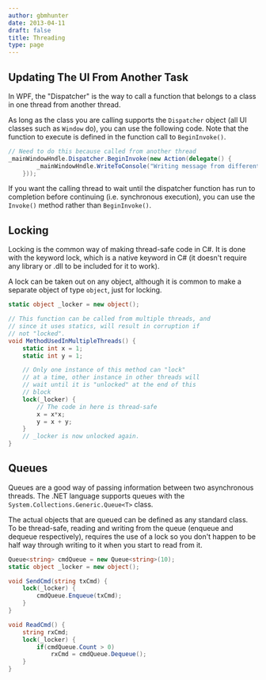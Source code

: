 ```yaml
---
author: gbmhunter
date: 2013-04-11
draft: false
title: Threading
type: page
---
```


## Updating The UI From Another Task

In WPF, the "Dispatcher" is the way to call a function that belongs to a class in one thread from another thread.

As long as the class you are calling supports the `Dispatcher` object (all UI classes such as `Window` do), you can use the following code. Note that the function to execute is defined in the function call to `BeginInvoke()`.

```c#    
// Need to do this because called from another thread
_mainWindowHndle.Dispatcher.BeginInvoke(new Action(delegate() { 
        _mainWindowHndle.WriteToConsole("Writing message from different thread!"); 
    }));
```

If you want the calling thread to wait until the dispatcher function has run to completion before continuing (i.e. synchronous execution), you can use the `Invoke()` method rather than `BeginInvoke()`.

## Locking

Locking is the common way of making thread-safe code in C#. It is done with the keyword lock, which is a native keyword in C# (it doesn't require any library or .dll to be included for it to work).

A lock can be taken out on any object, although it is common to make a separate object of type `object`, just for locking.

```c# 
static object _locker = new object();

// This function can be called from multiple threads, and
// since it uses statics, will result in corruption if
// not "locked".
void MethodUsedInMultipleThreads() {
    static int x = 1;
    static int y = 1;

    // Only one instance of this method can "lock"
    // at a time, other instance in other threads will
    // wait until it is "unlocked" at the end of this 
    // block
    lock(_locker) {
        // The code in here is thread-safe
        x = x*x;
        y = x + y;
    }
    // _locker is now unlocked again.
}
```

## Queues

Queues are a good way of passing information between two asynchronous threads. The .NET language supports queues with the `System.Collections.Generic.Queue<T>` class.

The actual objects that are queued can be defined as any standard class. To be thread-safe, reading and writing from the queue (enqueue and dequeue respectively), requires the use of a lock so you don't happen to be half way through writing to it when you start to read from it.

```c#
Queue<string> cmdQueue = new Queue<string>(10);
static object _locker = new object();

void SendCmd(string txCmd) {
    lock(_locker) {
        cmdQueue.Enqueue(txCmd);
    }
}

void ReadCmd() {
    string rxCmd;
    lock(_locker) {
        if(cmdQueue.Count > 0)
            rxCmd = cmdQueue.Dequeue();
    }
}
```